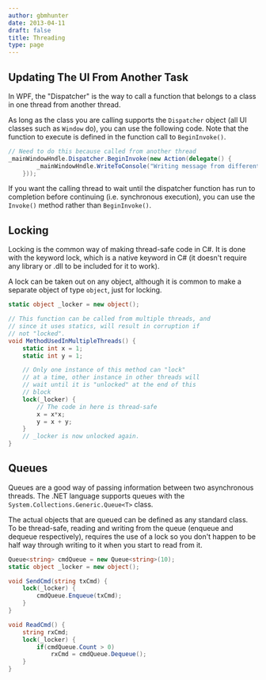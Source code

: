 ```yaml
---
author: gbmhunter
date: 2013-04-11
draft: false
title: Threading
type: page
---
```


## Updating The UI From Another Task

In WPF, the "Dispatcher" is the way to call a function that belongs to a class in one thread from another thread.

As long as the class you are calling supports the `Dispatcher` object (all UI classes such as `Window` do), you can use the following code. Note that the function to execute is defined in the function call to `BeginInvoke()`.

```c#    
// Need to do this because called from another thread
_mainWindowHndle.Dispatcher.BeginInvoke(new Action(delegate() { 
        _mainWindowHndle.WriteToConsole("Writing message from different thread!"); 
    }));
```

If you want the calling thread to wait until the dispatcher function has run to completion before continuing (i.e. synchronous execution), you can use the `Invoke()` method rather than `BeginInvoke()`.

## Locking

Locking is the common way of making thread-safe code in C#. It is done with the keyword lock, which is a native keyword in C# (it doesn't require any library or .dll to be included for it to work).

A lock can be taken out on any object, although it is common to make a separate object of type `object`, just for locking.

```c# 
static object _locker = new object();

// This function can be called from multiple threads, and
// since it uses statics, will result in corruption if
// not "locked".
void MethodUsedInMultipleThreads() {
    static int x = 1;
    static int y = 1;

    // Only one instance of this method can "lock"
    // at a time, other instance in other threads will
    // wait until it is "unlocked" at the end of this 
    // block
    lock(_locker) {
        // The code in here is thread-safe
        x = x*x;
        y = x + y;
    }
    // _locker is now unlocked again.
}
```

## Queues

Queues are a good way of passing information between two asynchronous threads. The .NET language supports queues with the `System.Collections.Generic.Queue<T>` class.

The actual objects that are queued can be defined as any standard class. To be thread-safe, reading and writing from the queue (enqueue and dequeue respectively), requires the use of a lock so you don't happen to be half way through writing to it when you start to read from it.

```c#
Queue<string> cmdQueue = new Queue<string>(10);
static object _locker = new object();

void SendCmd(string txCmd) {
    lock(_locker) {
        cmdQueue.Enqueue(txCmd);
    }
}

void ReadCmd() {
    string rxCmd;
    lock(_locker) {
        if(cmdQueue.Count > 0)
            rxCmd = cmdQueue.Dequeue();
    }
}
```